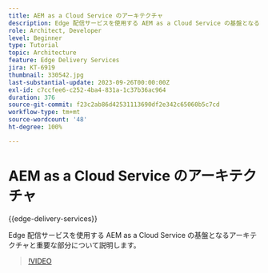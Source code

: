 ```yaml
---
title: AEM as a Cloud Service のアーキテクチャ
description: Edge 配信サービスを使用する AEM as a Cloud Service の基盤となるアーキテクチャと重要な部分について説明します。
role: Architect, Developer
level: Beginner
type: Tutorial
topic: Architecture
feature: Edge Delivery Services
jira: KT-6919
thumbnail: 330542.jpg
last-substantial-update: 2023-09-26T00:00:00Z
exl-id: c7ccfee6-c252-4ba4-831a-1c37b36ac964
duration: 376
source-git-commit: f23c2ab86d42531113690df2e342c65060b5c7cd
workflow-type: tm+mt
source-wordcount: '48'
ht-degree: 100%

---
```


# AEM as a Cloud Service のアーキテクチャ

{{edge-delivery-services}}

Edge 配信サービスを使用する AEM as a Cloud Service の基盤となるアーキテクチャと重要な部分について説明します。

>[!VIDEO](https://video.tv.adobe.com/v/330542?quality=12&learn=on)
